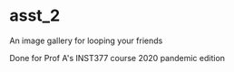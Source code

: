 # asst_2
An image gallery for looping your friends

Done for Prof A's INST377 course 2020 pandemic edition
